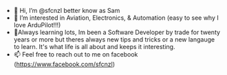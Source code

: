 - 👋 Hi, I’m @sfcnzl better know as Sam
- 👀 I’m interested in Aviation, Electronics, & Automation (easy to see why I love ArduPilot!!!) 
- 🌱Always learning lots, Im been a Software Developer by trade for twenty years or more but theres always new tips and tricks or a new langauge to learn. It's what life is all about and keeps it interesting.
- 📫 Feel free to reach out to me on facebook (https://www.facebook.com/sfcnzl)
